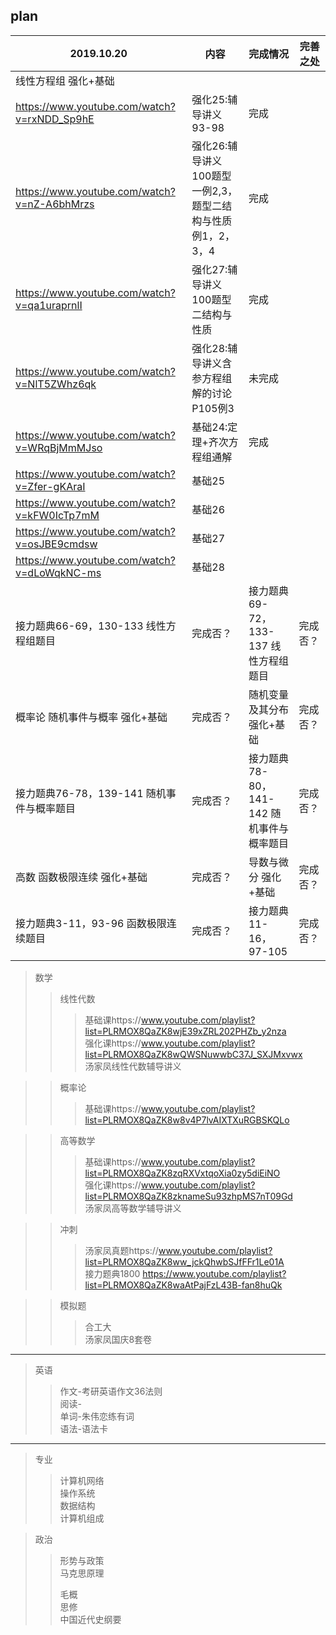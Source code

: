 ## plan
|  2019.10.20   | 内容 | 完成情况 | 完善之处 |
| ----  | ----  | ----  | ----  | 
| 线性方程组 强化+基础 |  |  |  | 
| https://www.youtube.com/watch?v=rxNDD_Sp9hE | 强化25:辅导讲义93-98 | 完成 | |
| https://www.youtube.com/watch?v=nZ-A6bhMrzs | 强化26:辅导讲义100题型一例2,3，题型二结构与性质例1，2，3，4 | 完成 | |
| https://www.youtube.com/watch?v=qa1uraprnlI | 强化27:辅导讲义100题型二结构与性质 | 完成 | |
| https://www.youtube.com/watch?v=NlT5ZWhz6qk | 强化28:辅导讲义含参方程组解的讨论 P105例3 | 未完成 | |
| https://www.youtube.com/watch?v=WRqBjMmMJso | 基础24:定理+齐次方程组通解 | 完成 | |
| https://www.youtube.com/watch?v=Zfer-gKAraI | 基础25 | | | 
| https://www.youtube.com/watch?v=kFW0IcTp7mM | 基础26 | | |
| https://www.youtube.com/watch?v=osJBE9cmdsw | 基础27 | | |
| https://www.youtube.com/watch?v=dLoWqkNC-ms | 基础28 | | |
| 接力题典66-69，130-133 线性方程组题目 | 完成否？ | 接力题典69-72，133-137 线性方程组题目 | 完成否？ | 
| 概率论 随机事件与概率 强化+基础 | 完成否？ | 随机变量及其分布 强化+基础| 完成否？ | 
| 接力题典76-78，139-141 随机事件与概率题目 | 完成否？ | 接力题典78-80，141-142 随机事件与概率题目  | 完成否？ | 
| 高数 函数极限连续 强化+基础| 完成否？ | 导数与微分 强化+基础 | 完成否？ | 
| 接力题典3-11，93-96 函数极限连续题目 | 完成否？ | 接力题典 11-16，97-105  | 完成否？| 

>数学   
>>线性代数    
>>>基础课https://www.youtube.com/playlist?list=PLRMOX8QaZK8wjE39xZRL202PHZb_y2nza  
>>>强化课https://www.youtube.com/playlist?list=PLRMOX8QaZK8wQWSNuwwbC37J_SXJMxvwx  
>>>汤家凤线性代数辅导讲义  

>>概率论   
>>>基础课https://www.youtube.com/playlist?list=PLRMOX8QaZK8w8v4P7lvAIXTXuRGBSKQLo  

>>高等数学        
>>>基础课https://www.youtube.com/playlist?list=PLRMOX8QaZK8zqRXVxtqoXia0zy5diEiNO  
>>>强化课https://www.youtube.com/playlist?list=PLRMOX8QaZK8zknameSu93zhpMS7nT09Gd  
>>>汤家凤高等数学辅导讲义   

>>冲刺  
>>>汤家凤真题https://www.youtube.com/playlist?list=PLRMOX8QaZK8ww_jckQhwbSJfFFr1Le01A  
>>>接力题典1800 https://www.youtube.com/playlist?list=PLRMOX8QaZK8waAtPajFzL43B-fan8huQk  

>>模拟题   
>>>合工大  
>>>汤家凤国庆8套卷  
---
>英语  
>>作文-考研英语作文36法则  
>>阅读-  
>>单词-朱伟恋练有词  
>>语法-语法卡  
---
>专业  
>>计算机网络  
>>操作系统  
>>数据结构  
>>计算机组成  

>政治  
>>形势与政策  
>>马克思原理  
>>>
>>毛概  
>>思修  
>>中国近代史纲要  

